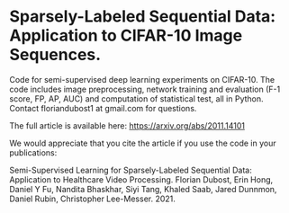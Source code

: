 # Sparsely-Labeled Sequential Data: Application to CIFAR-10 Image Sequences.

Code for semi-supervised deep learning experiments on CIFAR-10. The code includes image preprocessing, network training and evaluation (F-1 score, FP, AP, AUC) and computation of statistical test, all in Python.
Contact floriandubost1 at gmail.com for questions.

The full article is available here:
https://arxiv.org/abs/2011.14101


We would appreciate that you cite the article if you use the code in your publications: 

Semi-Supervised Learning for Sparsely-Labeled Sequential Data: Application to Healthcare Video Processing. Florian Dubost, Erin Hong, Daniel Y Fu, Nandita Bhaskhar, Siyi Tang, Khaled Saab, Jared Dunnmon, Daniel Rubin, Christopher Lee-Messer. 2021.


